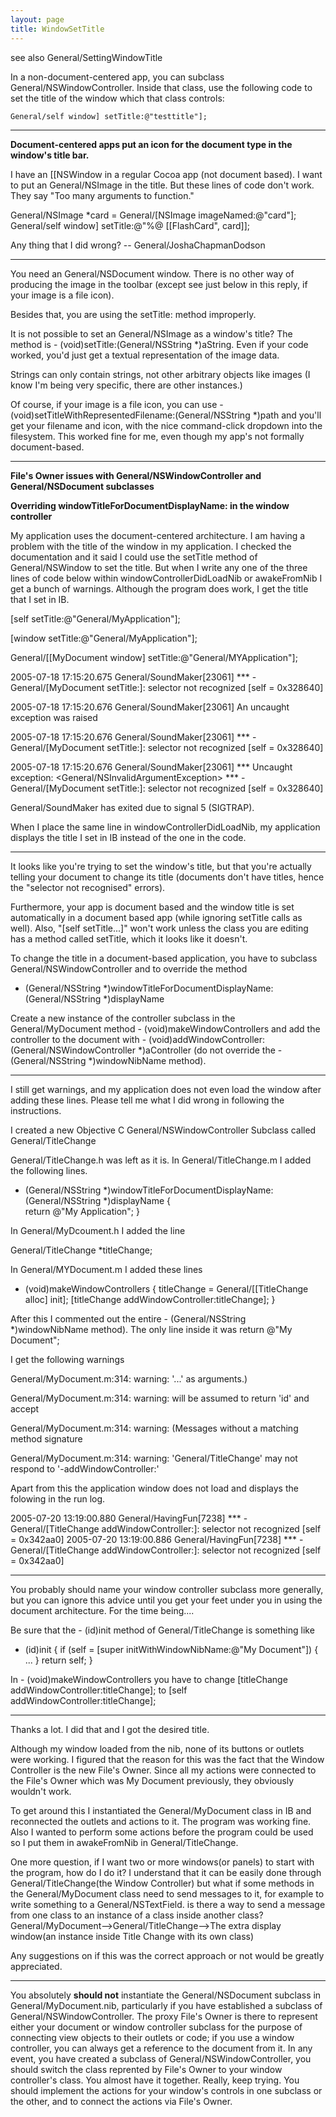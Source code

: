 ```yaml
---
layout: page
title: WindowSetTitle
---
```


see also General/SettingWindowTitle

In a non-document-centered app, you can subclass     General/NSWindowController.  Inside that class, use the following code to set the title of the window which that class controls:

    General/self window] setTitle:@"testtitle"];

----
**Document-centered apps put an icon for the document type in the window's title bar.**

I have an     [[NSWindow in a regular Cocoa app (not document based). I want to put an     General/NSImage in the title. But these lines of code don't work. They say "Too many arguments to function."
    
 General/NSImage *card = General/[NSImage imageNamed:@"card"];
 General/self window] setTitle:@"%@ [[FlashCard", card]];

Any thing that I did wrong?
-- General/JoshaChapmanDodson

----
You need an General/NSDocument window. There is no other way of producing the image in the toolbar (except see just below in this reply, if your image is a file icon).

Besides that, you are using the     setTitle: method improperly.

It is not possible to set an     General/NSImage as a window's title? The method is     - (void)setTitle:(General/NSString *)aString. Even if your code worked, you'd just get a textual representation of the image data.

Strings can only contain strings, not other arbitrary objects like images (I know I'm being very specific, there are other instances.)

Of course, if your image is a file icon, you can use     - (void)setTitleWithRepresentedFilename:(General/NSString *)path and you'll get your filename and icon, with the nice command-click dropdown into the filesystem. This worked fine for me, even though my app's not formally document-based.

----

**File's Owner issues with General/NSWindowController and General/NSDocument subclasses**

**Overriding     windowTitleForDocumentDisplayName: in the window controller**

My application uses the document-centered architecture. I am having a problem with the title of the window in my application. I checked the documentation and it said I could use the setTitle method of General/NSWindow to set the title. But when I write any one of the three lines of code below within     windowControllerDidLoadNib or     awakeFromNib I get a bunch of warnings. Although the program does work, I get the title that I set in IB.

    

[self setTitle:@"General/MyApplication"];

[window setTitle:@"General/MyApplication"];

General/[[MyDocument window] setTitle:@"General/MYApplication"];

2005-07-18 17:15:20.675 General/SoundMaker[23061] *** -General/[MyDocument setTitle:]: selector not recognized [self = 0x328640]

2005-07-18 17:15:20.676 General/SoundMaker[23061] An uncaught exception was raised

2005-07-18 17:15:20.676 General/SoundMaker[23061] *** -General/[MyDocument setTitle:]: selector not recognized [self = 0x328640]

2005-07-18 17:15:20.676 General/SoundMaker[23061] *** Uncaught exception: <General/NSInvalidArgumentException> *** -General/[MyDocument setTitle:]: selector not recognized [self = 0x328640]

General/SoundMaker has exited due to signal 5 (SIGTRAP).



When I place the same line in windowControllerDidLoadNib, my application displays the title I set in IB instead of the one in the code.

----

It looks like you're trying to set the window's title, but that you're actually telling your document to change its title (documents don't have titles, hence the "selector not recognised" errors).

Furthermore, your app is document based and the window title is set automatically in a document based app (while ignoring setTitle calls as well).  Also, "[self setTitle...]" won't work unless the class you are editing has a method called setTitle, which it looks like it doesn't.

To change the title in a document-based application, you have to subclass General/NSWindowController and to override the method

- (General/NSString *)windowTitleForDocumentDisplayName:(General/NSString *)displayName

Create a new instance of the controller subclass in the General/MyDocument method - (void)makeWindowControllers and add the controller to the document with - (void)addWindowController:(General/NSWindowController *)aController (do not override the - (General/NSString *)windowNibName method). 

----

I still get warnings, and my application does not even load the window after adding these lines. Please tell me what I did wrong in following the instructions.

I created a new Objective C General/NSWindowController Subclass called General/TitleChange

General/TitleChange.h was left as it is.
In General/TitleChange.m I added the following lines.

    
- (General/NSString *)windowTitleForDocumentDisplayName:(General/NSString *)displayName
{	
	return @"My Application";
}


In General/MyDcoument.h I added the line
    
General/TitleChange *titleChange;


In General/MYDocument.m I added these lines
    
- (void)makeWindowControllers
{
	titleChange = General/[[TitleChange alloc] init];
	[titleChange addWindowController:titleChange];
}


After this I commented out the entire - (General/NSString *)windowNibName method). The only line inside it was return @"My Document";

I get the following warnings 

    

General/MyDocument.m:314: warning: '...' as arguments.)

General/MyDocument.m:314: warning: will be assumed to return 'id' and accept

General/MyDocument.m:314: warning: (Messages without a matching method signature

General/MyDocument.m:314: warning: 'General/TitleChange' may not respond to '-addWindowController:'



Apart from this the application window does not load and displays the folowing in the run log.
    
2005-07-20 13:19:00.880 General/HavingFun[7238] *** -General/[TitleChange addWindowController:]: selector not recognized [self = 0x342aa0]
2005-07-20 13:19:00.886 General/HavingFun[7238] *** -General/[TitleChange addWindowController:]: selector not recognized [self = 0x342aa0]


----

You probably should name your window controller subclass more generally, but you can ignore this advice until you get your feet under you in using the document architecture. For the time being....

Be sure that the - (id)init method of General/TitleChange is something like

- (id)init
{
	if (self = [super initWithWindowNibName:@"My Document"]) {
		...
	}
	return self;
}

In - (void)makeWindowControllers you have to change 
	[titleChange addWindowController:titleChange];
to
	[self addWindowController:titleChange];

----

Thanks a lot. I did that and I got the desired title.

Although my window loaded from the nib, none of its buttons or outlets were working. I figured that the reason for this was the fact that the Window Controller is the new File's Owner. Since all my actions were connected to the File's Owner which was My Document previously, they obviously wouldn't work. 

To get around this I instantiated the General/MyDocument class in IB and reconnected the outlets and actions to it. The program was working fine. Also I wanted to perform some actions before the program could be used so I put them in awakeFromNib in General/TitleChange. 

One more question, if I want two or more windows(or panels) to start with the program, how do I do it? I understand that it can be easily done through General/TitleChange(the Window Controller) but what if some methods in the General/MyDocument class need to send messages to it, for example to write something to a General/NSTextField. is there a way to send a message from one class to an instance of a class inside another class? 
General/MyDocument-->General/TitleChange-->The extra display window(an instance inside Title Change with its own class)

Any suggestions on if this was the correct approach or not would be greatly appreciated.

----

You absolutely **should not** instantiate the General/NSDocument subclass in General/MyDocument.nib, particularly if you have established a subclass of General/NSWindowController. The proxy File's Owner is there to represent either your document or window controller subclass for the purpose of connecting view objects to their outlets or code; if you use a window controller, you can always get a reference to the document from it. In any event, you have created a subclass of General/NSWindowController, you should switch the class reprented by File's Owner to your window controller's class. You almost have it together. Really, keep trying. You should implement the actions for your window's controls in one subclass or the other, and to connect the actions via File's Owner.
